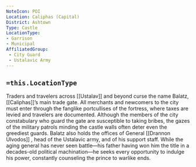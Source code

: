 ```yaml
---
NoteIcon: POI
Location: Caliphas (Capital) 
District: Ashtown 
Type: Castle
LocationType: 
- Garrison 
- Municipal
AffiliatedGroup:
 - City Guard
 - Ustalavic Army
---
```


## `=this.LocationType`
Traders and travelers across [[Ustalav]] and beyond curse the name Balatz, [[Caliphas]]’s main trade gate. All merchants and newcomers to the city must enter through the fanglike portcullises of the fortress, where taxes are levied and travelers are documented. Although the members of the city constabulary who guard the gate are susceptible to taking bribes, the gazes of the military patrols minding the castle walls often deter even the greediest guards. Balatz also holds the offices of General [[Drannon Ulvodos]] , head of the Ustalavic army, and of his support staff. While the aging general has never seen battle—his father having won him the title in a decades-old political machination—he seeks every opportunity to indulge his power, constantly counseling the prince to warlike ends.